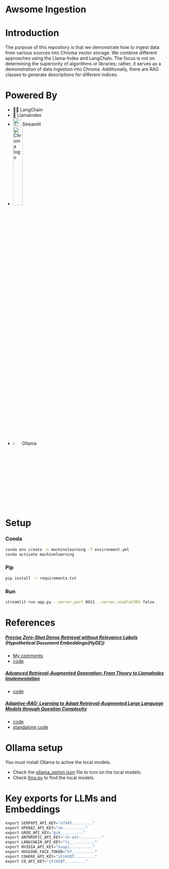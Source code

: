 Awsome Ingestion
=====

# Introduction

The purpose of this repository is that we demonstrate how to ingest data from various sources into Chroma vector storage. We combine different approaches using the Llama-Index and LangChain. The focus is not on determining the superiority of algorithms or libraries; rather, it serves as a demonstration of data ingestion into Chroma. Additionally, there are RAG classes to generate descriptions for different indices.

# Powered By

- 🦜️🔗 LangChain
- 🦙 LlamaIndex
- <img src="https://user-images.githubusercontent.com/7164864/217935870-c0bc60a3-6fc0-4047-b011-7b4c59488c91.png" alt="Streamlit logo"  width="25"></img> Streamlit
- <img src="https://user-images.githubusercontent.com/891664/227103090-6624bf7d-9524-4e05-9d2c-c28d5d451481.png" alt="Chroma logo"  width="25%"></img>
- <img alt="ollama"  src="https://github.com/ollama/ollama/assets/3325447/0d0b44e2-8f4a-4e99-9b52-a5c1c741c8f7" width="5%" height="5%"> Ollama

# Setup

### Conda

```bash
conda env create -n machinelearning -f environment.yml
conda activate machinelearning
```

### Pip

```bash
pip install -r requirements.txt
```

### Run

```bash
streamlit run app.py --server.port 8011 --server.enableCORS false
```

# References

##### [Precise Zero-Shot Dense Retrieval without Relevance Labels](https://arxiv.org/pdf/2212.10496.pdf) (Hypothetical Document Embeddings(HyDE))

- [My comments](https://teetracker.medium.com/rag-with-hypothetical-document-embeddings-hyde-0edeca23f891)
- [code](https://github.com/XinyueZ/knowledge-center/blob/main/knowledge_center/rags/hyde.py)

##### [Advanced Retrieval-Augmented Generation: From Theory to LlamaIndex Implementation](https://towardsdatascience.com/advanced-retrieval-augmented-generation-from-theory-to-llamaindex-implementation-4de1464a9930)

- [code](https://github.com/XinyueZ/knowledge-center/blob/705bf55a6a31f54fce65fb1ef82fdd1fd8991764/knowledge_center/rags/recursive_rag.py)

##### [Adaptive-RAG: Learning to Adapt Retrieval-Augmented Large Language Models through Question Complexity](https://arxiv.org/abs/2403.14403)

- [code](https://github.com/XinyueZ/knowledge-center/blob/main/knowledge_center/rags/chat_rag.py)
- [standalone code](https://github.com/XinyueZ/chat-your-doc/blob/master/advanced/llamaindex_adaptive_rag.py)

# Ollama setup

You must install Ollama to active the local models.

- Check the [ollama_option.json](https://github.com/XinyueZ/knowledge-center/blob/main/ollama_option.json) file to turn on the local models.
- Check [llms.py](https://github.com/XinyueZ/knowledge-center/blob/705bf55a6a31f54fce65fb1ef82fdd1fd8991764/knowledge_center/models/llms.py) to find the local models.

# Key exports for LLMs and Embeddings

```python
export SERPAPI_API_KEY="e7945........."
export OPENAI_API_KEY="sk-........."
export GROQ_API_KEY="gsk_........."
export ANTHROPIC_API_KEY="sk-ant-........."
export LANGCHAIN_API_KEY="ls__........."
export NVIDIA_API_KEY="nvapi-........."
export HUGGING_FACE_TOKEN="hf_........."
export COHERE_API_KEY="zFiHtBT........."
export CO_API_KEY="zFiHtBT........."
```
